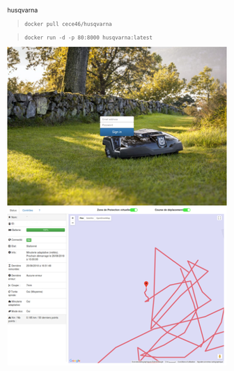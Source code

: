 husqvarna

>`docker pull cece46/husqvarna`

>`docker run -d -p 80:8000 husqvarna:latest`

![alt text](https://github.com/cece46/husqvarna/blob/master/demo_auth.png)
![alt text](https://github.com/cece46/husqvarna/blob/master/demo.png)
